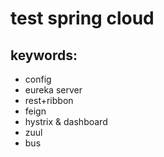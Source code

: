 # test spring cloud
## keywords:
- config
- eureka server
- rest+ribbon
- feign
- hystrix & dashboard
- zuul
- bus